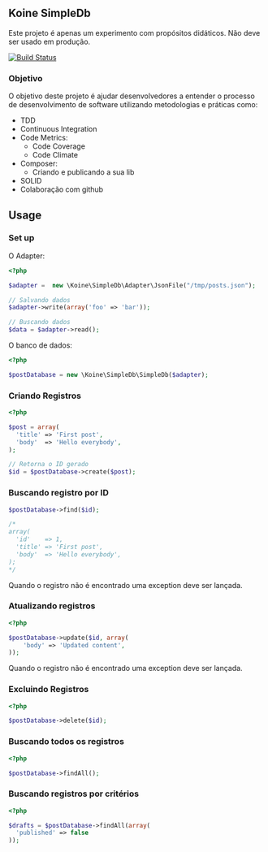 Koine SimpleDb
---------------------

Este projeto é apenas um experimento com propósitos didáticos. Não deve ser usado em produção.

[![Build Status](https://travis-ci.org/mjacobus/SimpleDb.svg?branch=master)](https://travis-ci.org/mjacobus/SimpleDb)

### Objetivo

O objetivo deste projeto é ajudar desenvolvedores a entender o processo de desenvolvimento de software utilizando
metodologias e práticas como:

- TDD
- Continuous Integration
- Code Metrics:
  - Code Coverage
  - Code Climate
- Composer:
  - Criando e publicando a sua lib
- SOLID
- Colaboração com github

## Usage

### Set up

O Adapter:

```php
<?php

$adapter =  new \Koine\SimpleDb\Adapter\JsonFile("/tmp/posts.json");

// Salvando dados
$adapter->write(array('foo' => 'bar'));

// Buscando dados
$data = $adapter->read();
```

O banco de dados:

```php
<?php

$postDatabase = new \Koine\SimpleDb\SimpleDb($adapter);
```

### Criando Registros

```php
<?php

$post = array(
  'title' => 'First post',
  'body'  => 'Hello everybody',
);

// Retorna o ID gerado
$id = $postDatabase->create($post);
```

### Buscando registro por ID

```php
$postDatabase->find($id);

/*
array(
  'id'    => 1,
  'title' => 'First post',
  'body'  => 'Hello everybody',
);
*/
```

Quando o registro não é encontrado uma exception deve ser lançada.

### Atualizando registros

```php
<?php

$postDatabase->update($id, array(
    'body' => 'Updated content',
));
```

Quando o registro não é encontrado uma exception deve ser lançada.

### Excluindo Registros

```php
<?php

$postDatabase->delete($id);
```

### Buscando todos os registros

```php
<?php

$postDatabase->findAll();
```


### Buscando registros por critérios

```php
<?php

$drafts = $postDatabase->findAll(array(
  'published' => false
));
```
